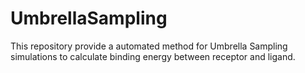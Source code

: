 # UmbrellaSampling
This repository provide  a automated method for Umbrella Sampling simulations to calculate binding energy between receptor and ligand.
